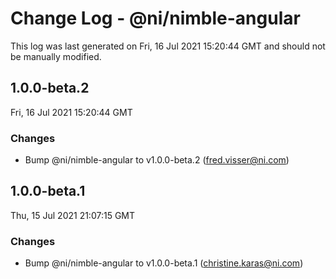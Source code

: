 # Change Log - @ni/nimble-angular

This log was last generated on Fri, 16 Jul 2021 15:20:44 GMT and should not be manually modified.

<!-- Start content -->

## 1.0.0-beta.2

Fri, 16 Jul 2021 15:20:44 GMT

### Changes

- Bump @ni/nimble-angular to v1.0.0-beta.2 (fred.visser@ni.com)

## 1.0.0-beta.1

Thu, 15 Jul 2021 21:07:15 GMT

### Changes

- Bump @ni/nimble-angular to v1.0.0-beta.1 (christine.karas@ni.com)
